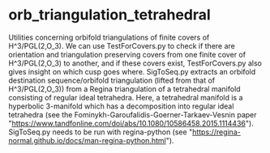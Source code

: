 # orb_triangulation_tetrahedral
Utilities concerning orbifold triangulations of finite covers of H^3/PGL(2,O_3). 
We can use TestForCovers.py to check if there are orientation and triangulation preserving covers from one finite cover of H^3/PGL(2,O_3) to another, and if these covers exist, TestForCovers.py also gives insight on which cusp goes where. 
SigToSeq.py extracts an orbifold destination sequence/orbifold triangulation (lifted from that of H^3/PGL(2,O_3)) from a Regina triangulation of a tetrahedral manifold consisting of regular ideal tetrahedra. Here, a tetrahedral manifold is a hyperbolic 3-manifold which has a decomposition into regular ideal tetrahedra (see the Fominykh-Garoufalidis-Goerner-Tarkaev-Vesnin paper "https://www.tandfonline.com/doi/abs/10.1080/10586458.2015.1114436"). 
SigToSeq.py needs to be run with regina-python (see "https://regina-normal.github.io/docs/man-regina-python.html"). 
